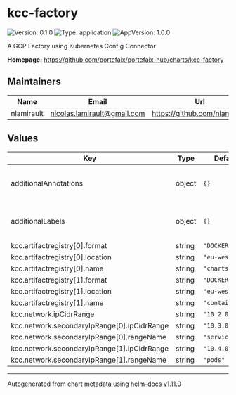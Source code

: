 # kcc-factory

![Version: 0.1.0](https://img.shields.io/badge/Version-0.1.0-informational?style=flat-square) ![Type: application](https://img.shields.io/badge/Type-application-informational?style=flat-square) ![AppVersion: 1.0.0](https://img.shields.io/badge/AppVersion-1.0.0-informational?style=flat-square)

A GCP Factory using Kubernetes Config Connector

**Homepage:** <https://github.com/portefaix/portefaix-hub/charts/kcc-factory>

## Maintainers

| Name | Email | Url |
| ---- | ------ | --- |
| nlamirault | <nicolas.lamirault@gmail.com> | <https://github.com/nlamirault> |

## Values

| Key | Type | Default | Description |
|-----|------|---------|-------------|
| additionalAnnotations | object | `{}` | Additional annotations to add to all resources |
| additionalLabels | object | `{}` | Additional labels to add to all resources |
| kcc.artifactregistry[0].format | string | `"DOCKER"` |  |
| kcc.artifactregistry[0].location | string | `"eu-west1"` |  |
| kcc.artifactregistry[0].name | string | `"charts"` |  |
| kcc.artifactregistry[1].format | string | `"DOCKER"` |  |
| kcc.artifactregistry[1].location | string | `"eu-west1"` |  |
| kcc.artifactregistry[1].name | string | `"containers"` |  |
| kcc.network.ipCidrRange | string | `"10.2.0.0/16"` |  |
| kcc.network.secondaryIpRange[0].ipCidrRange | string | `"10.3.0.0/16"` |  |
| kcc.network.secondaryIpRange[0].rangeName | string | `"services"` |  |
| kcc.network.secondaryIpRange[1].ipCidrRange | string | `"10.4.0.0/16"` |  |
| kcc.network.secondaryIpRange[1].rangeName | string | `"pods"` |  |

----------------------------------------------
Autogenerated from chart metadata using [helm-docs v1.11.0](https://github.com/norwoodj/helm-docs/releases/v1.11.0)
